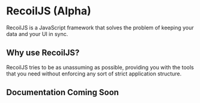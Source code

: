 # RecoilJS (Alpha)

RecoilJS is a JavaScript framework that solves the problem of keeping your data and your UI in sync.

## Why use RecoilJS?

RecoilJS tries to be as unassuming as possible, providing you with the tools that you need without enforcing any sort of strict application structure.

## Documentation Coming Soon